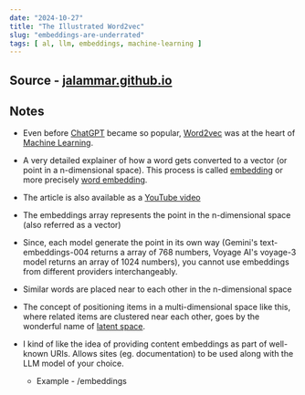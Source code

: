 ```yaml
---
date: "2024-10-27"
title: "The Illustrated Word2vec"
slug: "embeddings-are-underrated"
tags: [ al, llm, embeddings, machine-learning ]
---
```




## Source - [jalammar.github.io][1]

## Notes
* Even before [ChatGPT][2] became so popular, [Word2vec][3] was at the heart of [Machine Learning][4].
* A very detailed explainer of how a word gets converted to a vector (or point in a n-dimensional space). This process is called [embedding][5] or more precisely [word embedding][5].
* The article is also available as a [YouTube video][6]
* The embeddings array represents the point in the n-dimensional space (also referred as a vector)
* Since, each model generate the point in its own way (Gemini's text-embeddings-004 returns a array of 768 numbers, Voyage AI's voyage-3 model returns an array of 1024 numbers), you cannot use embeddings from different providers interchangeably.
* Similar words are placed near to each other in the n-dimensional space
* The concept of positioning items in a multi-dimensional space like this, where related items are clustered near each other, goes by the wonderful name of [latent space][2].
* I kind of like the idea of providing content embeddings as part of well-known URIs. Allows sites (eg. documentation) to be used along with the LLM model of your choice.
  * Example - /embeddings



  [1]: https://jalammar.github.io/illustrated-word2vec/
  [2]: https://en.wikipedia.org/wiki/ChatGPT
  [3]: https://en.wikipedia.org/wiki/Word2vec
  [4]: https://en.wikipedia.org/wiki/Machine_learning
  [5]: https://en.wikipedia.org/wiki/Word_embedding
  [6]: https://youtu.be/ISPId9Lhc1g
